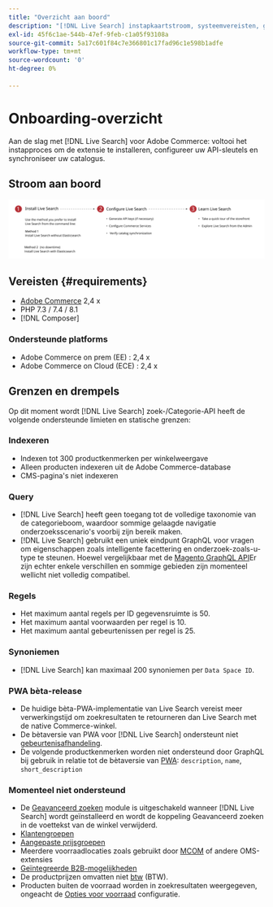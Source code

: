 ```yaml
---
title: "Overzicht aan boord"
description: "[!DNL Live Search] instapkaartstroom, systeemvereisten, grenzen en beperkingen"
exl-id: 45f6c1ae-544b-47ef-9feb-c1a05f93108a
source-git-commit: 5a17c601f84c7e366801c17fad96c1e598b1adfe
workflow-type: tm+mt
source-wordcount: '0'
ht-degree: 0%

---
```


# Onboarding-overzicht

Aan de slag met [!DNL Live Search] voor Adobe Commerce: voltooi het instapproces om de extensie te installeren, configureer uw API-sleutels en synchroniseer uw catalogus.

## Stroom aan boord

![[!DNL Live Search] instapkaartschema](assets/onboarding-flow.svg)

## Vereisten {#requirements}

* [Adobe Commerce](https://magento.com/products/magento-commerce) 2,4 x
* PHP 7.3 / 7.4 / 8.1
* [!DNL Composer]

### Ondersteunde platforms

* Adobe Commerce on prem (EE) : 2,4 x
* Adobe Commerce on Cloud (ECE) : 2,4 x

## Grenzen en drempels

Op dit moment wordt [!DNL Live Search] zoek-/Categorie-API heeft de volgende ondersteunde limieten en statische grenzen:

### Indexeren

* Indexen tot 300 productkenmerken per winkelweergave
* Alleen producten indexeren uit de Adobe Commerce-database
* CMS-pagina&#39;s niet indexeren

### Query

* [!DNL Live Search] heeft geen toegang tot de volledige taxonomie van de categorieboom, waardoor sommige gelaagde navigatie onderzoeksscenario&#39;s voorbij zijn bereik maken.
* [!DNL Live Search] gebruikt een uniek eindpunt GraphQL voor vragen om eigenschappen zoals intelligente facettering en onderzoek-zoals-u-type te steunen. Hoewel vergelijkbaar met de [Magento GraphQL API](https://devdocs.magento.com/guides/v2.4/graphql)Er zijn echter enkele verschillen en sommige gebieden zijn momenteel wellicht niet volledig compatibel.

### Regels

* Het maximum aantal regels per ID gegevensruimte is 50.
* Het maximum aantal voorwaarden per regel is 10.
* Het maximum aantal gebeurtenissen per regel is 25.

### Synoniemen

* [!DNL Live Search] kan maximaal 200 synoniemen per `Data Space ID`.

### PWA bèta-release

* De huidige bèta-PWA-implementatie van Live Search vereist meer verwerkingstijd om zoekresultaten te retourneren dan Live Search met de native Commerce-winkel.
* De bètaversie van PWA voor [!DNL Live Search] ondersteunt niet [gebeurtenisafhandeling](https://devdocs.magento.com/shared-services/storefront-events-sdk.html).
* De volgende productkenmerken worden niet ondersteund door GraphQL bij gebruik in relatie tot de bètaversie van [PWA](https://developer.adobe.com/commerce/pwa-studio/): `description`, `name`, `short_description`

### Momenteel niet ondersteund

* De [Geavanceerd zoeken](https://docs.magento.com/user-guide/catalog/search-advanced.html) module is uitgeschakeld wanneer [!DNL Live Search] wordt geïnstalleerd en wordt de koppeling Geavanceerd zoeken in de voettekst van de winkel verwijderd.
* [Klantengroepen](https://docs.magento.com/user-guide/customers/customer-groups.html)
* [Aangepaste prijsgroepen](https://docs.magento.com/user-guide/catalog/product-price-group.html)
* Meerdere voorraadlocaties zoals gebruikt door [MCOM](https://docs.magento.com/user-guide/mcom.html) of andere OMS-extensies
* [Geïntegreerde B2B-mogelijkheden](https://business.adobe.com/products/magento/b2b-ecommerce.html)
* De productprijzen omvatten niet [btw](https://docs.magento.com/user-guide/tax/vat.html) (BTW).
* Producten buiten de voorraad worden in zoekresultaten weergegeven, ongeacht de [Opties voor voorraad](https://docs.magento.com/user-guide/catalog/inventory-options-global.html) configuratie.
